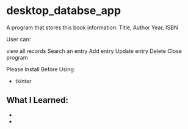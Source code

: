 # desktop_databse_app
A program that stores this book information:
Title, Author
Year, ISBN

User can:

view all records
Search an entry
Add entry
Update entry
Delete
Close program

Please Install Before Using:
- tkinter

What I Learned:
- 
- 
-
